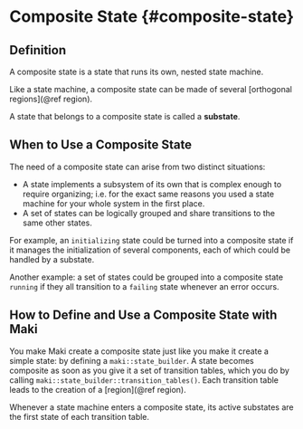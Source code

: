 # Composite State {#composite-state}

## Definition

A composite state is a state that runs its own, nested state machine.

Like a state machine, a composite state can be made of several [orthogonal regions](@ref region).

A state that belongs to a composite state is called a **substate**.

## When to Use a Composite State

The need of a composite state can arise from two distinct situations:

* A state implements a subsystem of its own that is complex enough to require organizing; i.e. for the exact same reasons you used a state machine for your whole system in the first place.
* A set of states can be logically grouped and share transitions to the same other states.

For example, an `initializing` state could be turned into a composite state if it manages the initialization of several components, each of which could be handled by a substate.

Another example: a set of states could be grouped into a composite state `running` if they all transition to a `failing` state whenever an error occurs.

## How to Define and Use a Composite State with Maki

You make Maki create a composite state just like you make it create a simple state: by defining a `maki::state_builder`. A state becomes composite as soon as you give it a set of transition tables, which you do by calling `maki::state_builder::transition_tables()`. Each transition table leads to the creation of a [region](@ref region).

Whenever a state machine enters a composite state, its active substates are the first state of each transition table.
